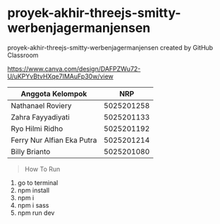 # proyek-akhir-threejs-smitty-werbenjagermanjensen
proyek-akhir-threejs-smitty-werbenjagermanjensen created by GitHub Classroom

https://www.canva.com/design/DAFPZWu72-U/uKPYvBtvHXqe7IMAuFp30w/view

Anggota Kelompok         |NRP
|-------------------------|----------|
Nathanael Roviery         |5025201258
Zahra Fayyadiyati         |5025201133
Ryo Hilmi Ridho           |5025201192
Ferry Nur Alfian Eka Putra|5025201214
Billy Brianto             |5025201080

>How To Run
1. go to terminal
2. npm install
3. npm i
4. npm i sass
5. npm run dev

